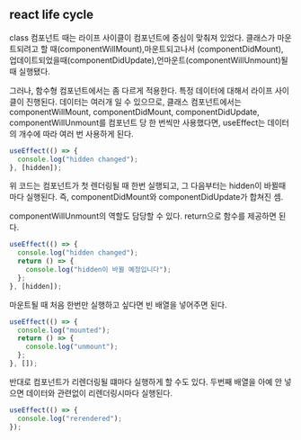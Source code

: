 ## react life cycle

class 컴포넌트 때는 라이프 사이클이 컴포넌트에 중심이 맞춰져 있었다.
클래스가 마운트되려고 할 때(componentWillMount),마운트되고나서 (componentDidMount),
업데이트되었을때(componentDidUpdate),언마운트(componentWillUnmount)될 때 실행됐다.

그러나, 함수형 컴포넌트에서는 좀 다르게 적용한다. 특정 데이터에 대해서 라이프 사이클이 진행된다.
데이터는 여러개 일 수 있으므로, 클래스 컴포넌트에서는 componentWillMount, componentDidMount, componentDidUpdate, componentWillUnmount를 컴포넌트 당 한 번씩만 사용했다면, useEffect는 데이터의 개수에 따라 여러 번 사용하게 된다.

```js
useEffect(() => {
  console.log("hidden changed");
}, [hidden]);
```

위 코드는 컴포넌트가 첫 렌더링될 때 한번 실행되고, 그 다음부터는 hidden이 바뀔때마다 실행된다.
즉, componentDidMount와 componentDidUpdate가 합쳐진 셈.

componentWillUnmount의 역할도 담당할 수 있다. return으로 함수를 제공하면 된다.

```js
useEffect(() => {
  console.log("hidden changed");
  return () => {
    console.log("hidden이 바뀔 예정입니다");
  };
}, [hidden]);
```

마운트될 때 처음 한번만 실행하고 싶다면 빈 배열을 넣어주면 된다.

```js
useEffect(() => {
  console.log("mounted");
  return () => {
    console.log("unmount");
  };
}, []);
```

반대로 컴포넌트가 리렌더링될 떄마다 실행하게 할 수도 있다. 두번째 배열을 아예 안 넣으면 데이터와 관련없이 리렌더링시마다 실행된다.

```js
useEffect(() => {
  console.log("rerendered");
});
```
